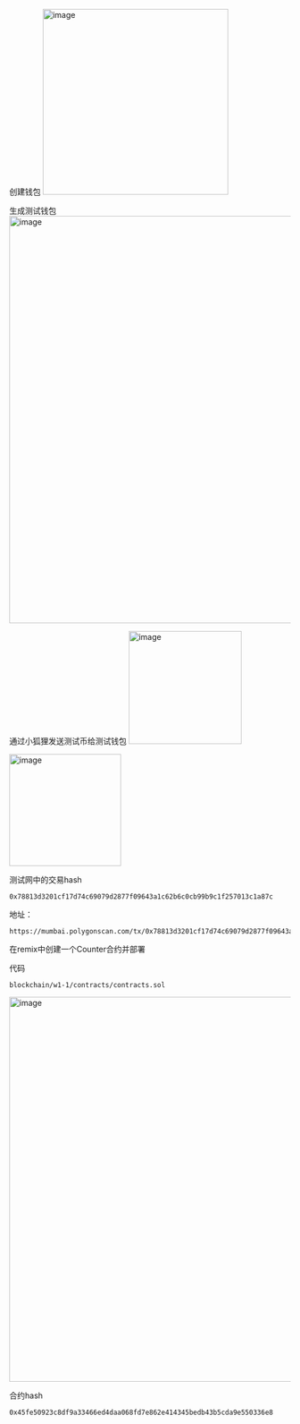
创建钱包
<img width="332" alt="image" src="https://user-images.githubusercontent.com/44547827/227474450-051b774b-8dd7-497f-bf02-0c8880e6bb2b.png">


生成测试钱包
<img width="728" alt="image" src="https://user-images.githubusercontent.com/44547827/227474514-4a75a038-e654-4b66-bd03-115e5a65fb9c.png">


通过小狐狸发送测试币给测试钱包
<img width="202" alt="image" src="https://user-images.githubusercontent.com/44547827/227474563-4fa8b416-855b-4201-bcf2-cbd006c7f826.png">

<img width="200" alt="image" src="https://user-images.githubusercontent.com/44547827/227474619-352b1255-9497-403d-8201-c1ecf174e18e.png">


测试网中的交易hash
```
0x78813d3201cf17d74c69079d2877f09643a1c62b6c0cb99b9c1f257013c1a87c
```
地址：
```
https://mumbai.polygonscan.com/tx/0x78813d3201cf17d74c69079d2877f09643a1c62b6c0cb99b9c1f257013c1a87c

```








在remix中创建一个Counter合约并部署

代码
```
blockchain/w1-1/contracts/contracts.sol
```
<img width="688" alt="image" src="https://user-images.githubusercontent.com/44547827/227474698-fe733060-4580-4d1c-a99c-ca9847b95e9b.png">


合约hash
```
0x45fe50923c8df9a33466ed4daa068fd7e862e414345bedb43b5cda9e550336e8
```





